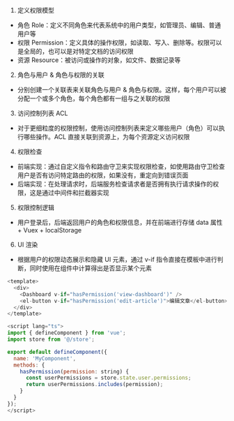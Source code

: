 1. 定义权限模型

- 角色 Role：定义不同角色来代表系统中的用户类型，如管理员、编辑、普通用户等
- 权限 Permission：定义具体的操作权限，如读取、写入、删除等。权限可以是全局的，也可以是对特定文档的访问权限
- 资源 Resource：被访问或操作的对象，如文件、数据记录等

2. 角色与用户 & 角色与权限的关联

- 分别创建一个关联表来关联角色与用户 & 角色与权限。这样，每个用户可以被分配一个或多个角色，每个角色都有一组与之关联的权限

3. 访问控制列表 ACL

- 对于更细粒度的权限控制，使用访问控制列表来定义哪些用户（角色）可以执行哪些操作。ACL 直接关联到资源上，为每个资源定义访问权限

4. 权限检查

- 前端实现：通过自定义指令和路由守卫来实现权限检查，如使用路由守卫检查用户是否有访问特定路由的权限，如果没有，重定向到错误页面
- 后端实现：在处理请求时，后端服务检查请求者是否拥有执行请求操作的权限，这是通过中间件和拦截器实现

5. 权限控制逻辑

- 用户登录后，后端返回用户的角色和权限信息，并在前端进行存储 data 属性 + Vuex + localStorage

6. UI 渲染

* 根据用户的权限动态展示和隐藏 UI 元素，通过 v-if 指令直接在模板中进行判断，同时使用在组件中计算得出是否显示某个元素

```JavaScript
<template>
  <div>
    <Dashboard v-if="hasPermission('view-dashboard')" />
    <el-button v-if="hasPermission('edit-article')">编辑文章</el-button>
  </div>
</template>

<script lang="ts">
import { defineComponent } from 'vue';
import store from '@/store';

export default defineComponent({
  name: 'MyComponent',
  methods: {
    hasPermission(permission: string) {
      const userPermissions = store.state.user.permissions;
      return userPermissions.includes(permission);
    }
  }
});
</script>
```
